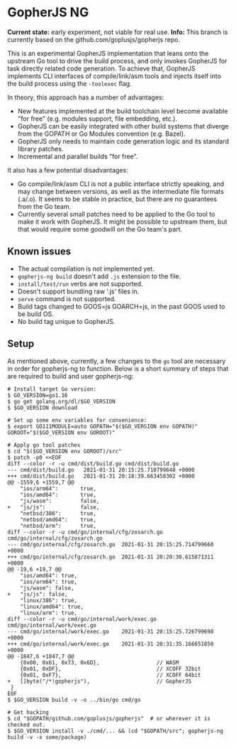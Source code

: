 # GopherJS NG

**Current state:** early experiment, not viable for real use.
**Info:** This branch is currently based on the github.com/goplusjs/gopherjs repo.

This is an experimental GopherJS implementation that leans onto the upstream Go tool to drive the build process, and only invokes GopherJS for task directly related code generation. To achieve that, GopherJS implements CLI interfaces of compile/link/asm tools and injects itself into the build process using the `-toolexec` flag.

In theory, this approach has a number of advantages:

- New features implemented at the build toolchain level become available "for free" (e.g. modules support, file embedding, etc.).
- GopherJS can be easily integrated with other build systems that diverge from the GOPATH or Go Modules convention (e.g. Bazel).
- GopherJS only needs to maintain code generation logic and its standard library patches.
- Incremental and parallel builds "for free".

It also has a few potential disadvantages:

- Go compile/link/asm CLI is not a public interface strictly speaking, and may change between versions, as well as the intermediate file formats (.a/.o). It seems to be stable in practice, but there are no guarantees from the Go team.
- Currently several small patches need to be applied to the Go tool to make it work with GopherJS. It might be possible to upstream them, but that would require some goodwill on the Go team's part.

## Known issues

- The actual compilation is not implemented yet.
- `gopherjs-ng build` doesn't add `.js` extension to the file.
- `install/test/run` verbs are not supported.
- Doesn't support bundling raw '.js' files in.
- `serve` command is not supported.
- Build tags changed to GOOS=js GOARCH=js, in the past GOOS used to be build OS.
- No build tag unique to GopherJS.

## Setup

As mentioned above, currently, a few changes to the `go` tool are necessary in order for gopherjs-ng to function. Below is a short summary of steps that are required to build and user gopherjs-ng:

```
# Install target Go version:
$ GO_VERSION=go1.16
$ go get golang.org/dl/$GO_VERSION
$ $GO_VERSION download

# Set up some env variables for convenience:
$ export GO111MODULE=auto GOPATH="$($GO_VERSION env GOPATH)" GOROOT="$($GO_VERSION env GOROOT)"

# Apply go tool patches
$ cd "$($GO_VERSION env GOROOT)/src"
$ patch -p0 <<EOF
diff --color -r -u cmd/dist/build.go cmd/dist/build.go
--- cmd/dist/build.go	2021-01-31 20:15:25.710799648 +0000
+++ cmd/dist/build.go	2021-01-31 20:18:39.663458302 +0000
@@ -1559,6 +1559,7 @@
 	"ios/arm64":       true,
 	"ios/amd64":       true,
 	"js/wasm":         false,
+	"js/js":           false,
 	"netbsd/386":      true,
 	"netbsd/amd64":    true,
 	"netbsd/arm":      true,
diff --color -r -u cmd/go/internal/cfg/zosarch.go cmd/go/internal/cfg/zosarch.go
--- cmd/go/internal/cfg/zosarch.go	2021-01-31 20:15:25.714799660 +0000
+++ cmd/go/internal/cfg/zosarch.go	2021-01-31 20:20:30.615871311 +0000
@@ -19,6 +19,7 @@
 	"ios/amd64": true,
 	"ios/arm64": true,
 	"js/wasm": false,
+	"js/js": false,
 	"linux/386": true,
 	"linux/amd64": true,
 	"linux/arm": true,
diff --color -r -u cmd/go/internal/work/exec.go cmd/go/internal/work/exec.go
--- cmd/go/internal/work/exec.go	2021-01-31 20:15:25.726799698 +0000
+++ cmd/go/internal/work/exec.go	2021-01-31 20:31:35.166651850 +0000
@@ -1847,6 +1847,7 @@
 	{0x00, 0x61, 0x73, 0x6D},                  // WASM
 	{0x01, 0xDF},                              // XCOFF 32bit
 	{0x01, 0xF7},                              // XCOFF 64bit
+	[]byte("/*!gopherjs"),                     // GopherJS
 }
EOF
$ $GO_VERSION build -v -o ../bin/go cmd/go

# Get hacking
$ cd "$GOPATH/github.com/goplusjs/gopherjs"  # or wherever it is checked out.
$ $GO_VERSION install -v ./cmd/... && (cd "$GOPATH/src"; gopherjs-ng build -v -x some/package)
```
